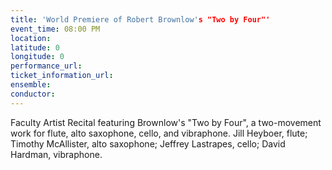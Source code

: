 ```yaml
---
title: 'World Premiere of Robert Brownlow's "Two by Four"'
event_time: 08:00 PM
location: 
latitude: 0
longitude: 0
performance_url: 
ticket_information_url: 
ensemble: 
conductor: 
---
```

Faculty Artist Recital featuring Brownlow's "Two by Four", a two-movement work for flute, alto saxophone, cello, and vibraphone.  Jill Heyboer, flute; Timothy McAllister, alto saxophone; Jeffrey Lastrapes, cello; David Hardman, vibraphone.